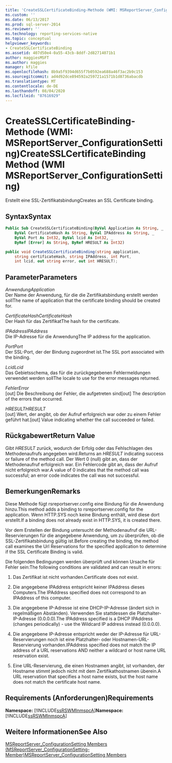 ```yaml
---
title: 'CreateSSLCertificateBinding-Methode (WMI: MSReportServer_ConfigurationSetting) | Microsoft-Dokumentation'
ms.custom: ''
ms.date: 06/13/2017
ms.prod: sql-server-2014
ms.reviewer: ''
ms.technology: reporting-services-native
ms.topic: conceptual
helpviewer_keywords:
- CreateSSLCertificateBinding
ms.assetid: 407d50e4-0a55-43cb-8ddf-2d82714071b1
author: maggiesMSFT
ms.author: maggies
manager: kfile
ms.openlocfilehash: 8b9a5f9394d655f7b0592ea688a46f3ac2b9c153
ms.sourcegitcommit: ad4d92dce894592a259721a1571b1d8736abacdb
ms.translationtype: MT
ms.contentlocale: de-DE
ms.lasthandoff: 08/04/2020
ms.locfileid: "87616929"
---
```

# <a name="createsslcertificatebinding-method-wmi-msreportserver_configurationsetting"></a><span data-ttu-id="f19a0-102">CreateSSLCertificateBinding-Methode (WMI: MSReportServer_ConfigurationSetting)</span><span class="sxs-lookup"><span data-stu-id="f19a0-102">CreateSSLCertificateBinding Method (WMI MSReportServer_ConfigurationSetting)</span></span>
  <span data-ttu-id="f19a0-103">Erstellt eine SSL-Zertifikatsbindung</span><span class="sxs-lookup"><span data-stu-id="f19a0-103">Creates an SSL Certificate binding.</span></span>  
  
## <a name="syntax"></a><span data-ttu-id="f19a0-104">Syntax</span><span class="sxs-lookup"><span data-stu-id="f19a0-104">Syntax</span></span>  
  
```vb  
Public Sub CreateSSLCertificateBinding(ByVal Application As String, _  
    ByVal CertificateHash As String, ByVal IPAddress As String, _  
    ByVal Port As Int32, ByVal lcid As Int32, _  
    ByRef [Error] As String, ByRef HRESULT As Int32)  
```  
  
```csharp  
public void CreateSSLCertificateBinding(string application,   
    string certificateHash, string IPAddress, int Port,   
    int lcid, out string error, out int HRESULT);  
```  
  
## <a name="parameters"></a><span data-ttu-id="f19a0-105">Parameter</span><span class="sxs-lookup"><span data-stu-id="f19a0-105">Parameters</span></span>  
 <span data-ttu-id="f19a0-106">*Anwendung*</span><span class="sxs-lookup"><span data-stu-id="f19a0-106">*Application*</span></span>  
 <span data-ttu-id="f19a0-107">Der Name der Anwendung, für die die Zertifikatsbindung erstellt werden soll</span><span class="sxs-lookup"><span data-stu-id="f19a0-107">The name of application that the certificate binding should be created for.</span></span>  
  
 <span data-ttu-id="f19a0-108">*CertificateHash*</span><span class="sxs-lookup"><span data-stu-id="f19a0-108">*CertificateHash*</span></span>  
 <span data-ttu-id="f19a0-109">Der Hash für das Zertifikat</span><span class="sxs-lookup"><span data-stu-id="f19a0-109">The hash for the certificate.</span></span>  
  
 <span data-ttu-id="f19a0-110">*IPAddress*</span><span class="sxs-lookup"><span data-stu-id="f19a0-110">*IPAddress*</span></span>  
 <span data-ttu-id="f19a0-111">Die IP-Adresse für die Anwendung</span><span class="sxs-lookup"><span data-stu-id="f19a0-111">The IP address for the application.</span></span>  
  
 <span data-ttu-id="f19a0-112">*Port*</span><span class="sxs-lookup"><span data-stu-id="f19a0-112">*Port*</span></span>  
 <span data-ttu-id="f19a0-113">Der SSL-Port, der der Bindung zugeordnet ist.</span><span class="sxs-lookup"><span data-stu-id="f19a0-113">The SSL port associated with the binding.</span></span>  
  
 <span data-ttu-id="f19a0-114">*Lcid*</span><span class="sxs-lookup"><span data-stu-id="f19a0-114">*Lcid*</span></span>  
 <span data-ttu-id="f19a0-115">Das Gebietsschema, das für die zurückgegebenen Fehlermeldungen verwendet werden soll</span><span class="sxs-lookup"><span data-stu-id="f19a0-115">The locale to use for the error messages returned.</span></span>  
  
 <span data-ttu-id="f19a0-116">*Fehler*</span><span class="sxs-lookup"><span data-stu-id="f19a0-116">*Error*</span></span>  
 <span data-ttu-id="f19a0-117">[out] Die Beschreibung der Fehler, die aufgetreten sind</span><span class="sxs-lookup"><span data-stu-id="f19a0-117">[out] The description of the errors that occurred.</span></span>  
  
 <span data-ttu-id="f19a0-118">*HRESULT*</span><span class="sxs-lookup"><span data-stu-id="f19a0-118">*HRESULT*</span></span>  
 <span data-ttu-id="f19a0-119">[out] Wert, der angibt, ob der Aufruf erfolgreich war oder zu einem Fehler geführt hat.</span><span class="sxs-lookup"><span data-stu-id="f19a0-119">[out] Value indicating whether the call succeeded or failed.</span></span>  
  
## <a name="return-value"></a><span data-ttu-id="f19a0-120">Rückgabewert</span><span class="sxs-lookup"><span data-stu-id="f19a0-120">Return Value</span></span>  
 <span data-ttu-id="f19a0-121">Gibt *HRESULT* zurück, wodurch der Erfolg oder das Fehlschlagen des Methodenaufrufs angegeben wird.</span><span class="sxs-lookup"><span data-stu-id="f19a0-121">Returns an *HRESULT* indicating success or failure of the method call.</span></span> <span data-ttu-id="f19a0-122">Der Wert 0 (null) gibt an, dass der Methodenaufruf erfolgreich war. Ein Fehlercode gibt an, dass der Aufruf nicht erfolgreich war.</span><span class="sxs-lookup"><span data-stu-id="f19a0-122">A value of 0 indicates that the method call was successful; an error code indicates the call was not successful.</span></span>  
  
## <a name="remarks"></a><span data-ttu-id="f19a0-123">Bemerkungen</span><span class="sxs-lookup"><span data-stu-id="f19a0-123">Remarks</span></span>  
 <span data-ttu-id="f19a0-124">Diese Methode fügt rsreportserver.config eine Bindung für die Anwendung hinzu.</span><span class="sxs-lookup"><span data-stu-id="f19a0-124">This method adds a binding to rsreportserver.config for the application.</span></span> <span data-ttu-id="f19a0-125">Wenn HTTP.SYS noch keine Bindung enthält, wird diese dort erstellt.</span><span class="sxs-lookup"><span data-stu-id="f19a0-125">If a binding does not already exist in HTTP.SYS, it is created there.</span></span>  
  
 <span data-ttu-id="f19a0-126">Vor dem Erstellen der Bindung untersucht der Methodenaufruf die URL-Reservierungen für die angegebene Anwendung, um zu überprüfen, ob die SSL-Zertifikatsbindung gültig ist.</span><span class="sxs-lookup"><span data-stu-id="f19a0-126">Before creating the binding, the method call examines the Url Reservations for the specified application to determine if the SSL Certificate Binding is valid.</span></span>  
  
 <span data-ttu-id="f19a0-127">Die folgenden Bedingungen werden überprüft und können Ursache für Fehler sein:</span><span class="sxs-lookup"><span data-stu-id="f19a0-127">The following conditions are validated and can result in errors:</span></span>  
  
1.  <span data-ttu-id="f19a0-128">Das Zertifikat ist nicht vorhanden.</span><span class="sxs-lookup"><span data-stu-id="f19a0-128">Certificate does not exist.</span></span>  
  
2.  <span data-ttu-id="f19a0-129">Die angegebene IPAddress entspricht keiner IPAddress dieses Computers.</span><span class="sxs-lookup"><span data-stu-id="f19a0-129">The IPAddress specified does not correspond to an IPAddress of this computer.</span></span>  
  
3.  <span data-ttu-id="f19a0-130">Die angegebene IP-Adresse ist eine DHCP-IP-Adresse (ändert sich in regelmäßigen Abständen). Verwenden Sie stattdessen die Platzhalter-IP-Adresse (0.0.0.0).</span><span class="sxs-lookup"><span data-stu-id="f19a0-130">The IPAddress specified is a DHCP IPAddress (changes periodically) - use the Wildcard IP address instead (0.0.0.0).</span></span>  
  
4.  <span data-ttu-id="f19a0-131">Die angegebene IP-Adresse entspricht weder der IP-Adresse für URL-Reservierungen noch ist eine Platzhalter- oder Hostnamen-URL-Reservierung vorhanden.</span><span class="sxs-lookup"><span data-stu-id="f19a0-131">IPAddress specified does not match the IP address of a URL reservations AND neither a wildcard or host name URL reservation exist.</span></span>  
  
5.  <span data-ttu-id="f19a0-132">Eine URL-Reservierung, die einen Hostnamen angibt, ist vorhanden, der Hostname stimmt jedoch nicht mit dem Zertifikathostnamen überein.</span><span class="sxs-lookup"><span data-stu-id="f19a0-132">A URL reservation that specifies a host name exists, but the host name does not match the certificate host name.</span></span>  
  
## <a name="requirements"></a><span data-ttu-id="f19a0-133">Requirements (Anforderungen)</span><span class="sxs-lookup"><span data-stu-id="f19a0-133">Requirements</span></span>  
 <span data-ttu-id="f19a0-134">**Namespace:** [!INCLUDE[ssRSWMInmspcA](../../includes/ssrswminmspca-md.md)]</span><span class="sxs-lookup"><span data-stu-id="f19a0-134">**Namespace:** [!INCLUDE[ssRSWMInmspcA](../../includes/ssrswminmspca-md.md)]</span></span>  
  
## <a name="see-also"></a><span data-ttu-id="f19a0-135">Weitere Informationen</span><span class="sxs-lookup"><span data-stu-id="f19a0-135">See Also</span></span>  
 [<span data-ttu-id="f19a0-136">MSReportServer_ConfigurationSetting Members (MSReportServer_ConfigurationSetting-Member)</span><span class="sxs-lookup"><span data-stu-id="f19a0-136">MSReportServer_ConfigurationSetting Members</span></span>](msreportserver-configurationsetting-members.md)  
  
  
